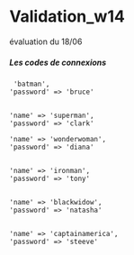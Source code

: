 # Validation_w14
évaluation du 18/06

##### Les codes de connexions
     'batman',
    'password' => 'bruce'


    'name' => 'superman',
    'password' => 'clark'

    'name' => 'wonderwoman',
    'password' => 'diana'


    'name' => 'ironman',
    'password' => 'tony'


    'name' => 'blackwidow',
    'password' => 'natasha'


    'name' => 'captainamerica',
    'password' => 'steeve'